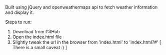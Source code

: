 Built using jQuery and openweathermaps api to fetch weather information and display it.

Steps to run:
1) Download from GitHub
2) Open the index.html file
3) Slightly tweak the url in the browser from 'index.html' to 'index.html?#' [ There is a small caveat :) ]
